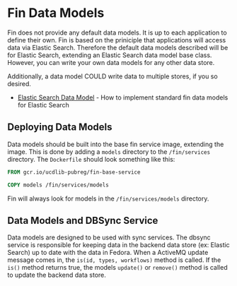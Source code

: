 # Fin Data Models

Fin does not provide any default data models.  It is up to each application to define their own.  Fin is based on the priniciple that applications will access data via Elastic Search.  Therefore the default data models described will be for Elastic Search, extending an Elastic Search data model base class.  However, you can write your own data models for any other data store.

Additionally, a data model COULD write data to multiple stores, if you so desired.

  - [Elastic Search Data Model](./elastic-search.md) - How to implement standard fin data models for Elastic Search

## Deploying Data Models

Data models should be built into the base fin service image, extending the image.  This is done by adding a `models` directory to the `/fin/services` directory.  The `Dockerfile` should look something like this:

```dockerfile
FROM gcr.io/ucdlib-pubreg/fin-base-service

COPY models /fin/services/models
```

Fin will always look for models in the `/fin/services/models` directory.

## Data Models and DBSync Service

Data models are designed to be used with sync services.  The dbsync service is responsible for keeping data in the backend data store (ex: Elastic Search) up to date with the data in Fedora.  When a ActiveMQ update message comes in, the `is(id, types, workflows)` method is called.  If the `is()` method returns true, the models `update()` or `remove()` method is called to update the backend data store.